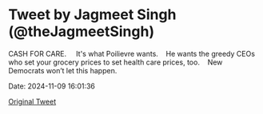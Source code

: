 # Tweet by Jagmeet Singh (@theJagmeetSingh)

CASH FOR CARE.  
 
It's what Poilievre wants. 
 
He wants the greedy CEOs who set your grocery prices to set health care prices, too. 
 
New Democrats won’t let this happen.

Date: 2024-11-09 16:01:36

[Original Tweet](https://x.com/theJagmeetSingh/status/1855279581537718414)
